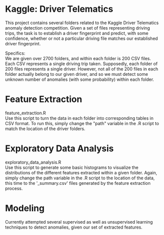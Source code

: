 Kaggle: Driver Telematics
================
This project contains several folders related to the Kaggle Driver Telematics anomaly detection competition. Given a set of files representing driving trips, the task is to establish a driver fingerprint and predict, with some confidence, whether or not a particular driving file matches our established driver fingerprint.  
  
Specifics:  
We are given over 2700 folders, and within each folder is 200 CSV files. Each CSV represents a single driving trip taken. Supposedly, each folder of 200 files represents a single driver. However, not all of the 200 files in each folder actually belong to our given driver, and so we must detect some unknown number of anomalies (with some probability) within each folder.  
  
Feature Extraction  
=============  
feature_extraction.R  
Use this script to turn the data in each folder into corresponding tables in CSV format. To run this, simply change the "path" variable in the .R script to match the location of the driver folders.  
  
Exploratory Data Analysis  
=============  
exploratory_data_analysis.R  
Use this script to generate some basic histograms to visualize the distributions of the different features extracted within a given folder. Again, simply change the path variable in the .R script to the location of the data, this time to the '_summary.csv' files generated by the feature extraction process.  
  
Modeling
=============  
Currently attempted several supervised as well as unsupervised learning techniques to detect anomalies, given our set of extracted features.
